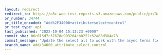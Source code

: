 ```yaml
---
layout: redirect
redirect_to: https://a8c-woo-test-reports.s3.amazonaws.com/public/pr/34744/api/index.html
pr_number: 34744
pr_title_encoded: "Add%2F34000+attribute+select+control"
pr_test_type: api
last_published: "2022-10-04 15:13:23 +0000"
commit_sha: 06c016d7c37678e993204cb0252c62a88d384a78
commit_message: "Update the select all to work with the async terms field"
branch_name: add/34000_attribute_select_control
---
```

